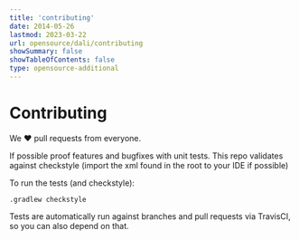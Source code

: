 ```yaml
---
title: 'contributing'
date: 2014-05-26
lastmod: 2023-03-22
url: opensource/dali/contributing
showSummary: false
showTableOfContents: false
type: opensource-additional
---
```

# Contributing

We ❤ pull requests from everyone.

If possible proof features and bugfixes with unit tests.
This repo validates against checkstyle (import the xml found in the root to your IDE if possible)

To run the tests (and checkstyle):

```shell
.gradlew checkstyle
```

Tests are automatically run against branches and pull requests
via TravisCI, so you can also depend on that.
